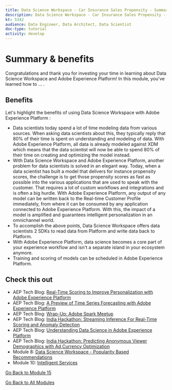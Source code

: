 ```yaml
---
title: Data Science Workspace - Car Insurance Sales Propensity - Summary
description: Data Science Workspace - Car Insurance Sales Propensity - Summary
kt: 5342
audience: Data Engineer, Data Architect, Data Scientist
doc-type: tutorial
activity: develop
---
```

# Summary & benefits

Congratulations and thank you for investing your time in learning about Data Science Workspace and Adobe Experience Platform!
In this module, you've learned how to ... .

## Benefits

Let's highlight the benefits of using Data Science Workspace with Adobe Experience Platform :

- Data scientists today spend a lot of time modeling data from various sources. When asking data scientists about this, they typically reply that 80% of their time is spent on understanding and modeling of data. With Adobe Experience Platform, all data is already modeled against XDM which means that the data scientist will now be able to spend 80% of their time on creating and optimizing the model instead.
- With Data Science Workspace and Adobe Experience Platform, another problem for data scientists is solved in an elegant way. Today, when a data scientist has built a model that delivers for instance propensity scores, the challenge is to get those propensity scores as fast as possible into the various applications that are used to speak with the customer. That requires a lot of custom workflows and integrations and is often a big hurdle. With Adobe Experience Platform, any output of any model can be written back to the Real-time Customer Profile immediately, from where it can be consumed by any application connected to Adobe Experience Platform. With this, the impact of a model is amplified and guarantees intelligent personalization in an omnichannel world.
- To accomplish the above points, Data Science Workspace offers data scientists 2 SDKs to read data from Platform and write data back to Platform.
- With Adobe Experience Platform, data science becomes a core part of your experience workflow and isn't a separate island in your ecosystem anymore.
- Training and scoring of models can be scheduled in Adobe Experience Platform.

## Check this out

- AEP Tech Blog: [Real-Time Scoring to Improve Personalization with Adobe Experience Platform](https://medium.com/adobetech/real-time-scoring-to-improve-personalization-with-adobe-experience-platform-78d3a47406f7)
- AEP Tech Blog: [A Preview of Time Series Forecasting with Adobe Experience Platform](https://medium.com/adobetech/preview-of-time-series-forecasting-with-adobe-experience-platform-38a2fc778e89)
- AEP Tech Blog: [Wrap-Up: Adobe Spark Meetup](https://medium.com/adobetech/wrap-up-adobe-spark-meetup-aa5bc7879c1a)
- AEP Tech Blog: [India Hackathon: Streaming Inference For Real-Time Scoring and Anomaly Detection](https://medium.com/adobetech/india-hackathon-streaming-inference-for-real-time-scoring-and-anomaly-detection-c5917b54c75c)
- AEP Tech Blog: [Understanding Data Science in Adobe Experience Platform](https://medium.com/adobetech/understanding-data-science-in-adobe-experience-platform-5bce5a17b42)
- AEP Tech Blog: [India Hackathon: Predicting Anonymous Viewer Demographics with Ad Currency Optimization](https://medium.com/adobetech/india-hackathon-predicting-anonymous-viewer-demographics-with-ad-currency-optimization-d1269b8057dd)
- Module 8: [Data Science Workspace - Popularity Based Recommendations](../module8/data-science-workspace-popularity-based-recommendations.md)
- Module 10: [Intelligent Services](../module10/intelligent-services.md)

[Go Back to Module 15](./data-science-workspace-car-insurance-sales-propensity.md)

[Go Back to All Modules](../../overview.md)
